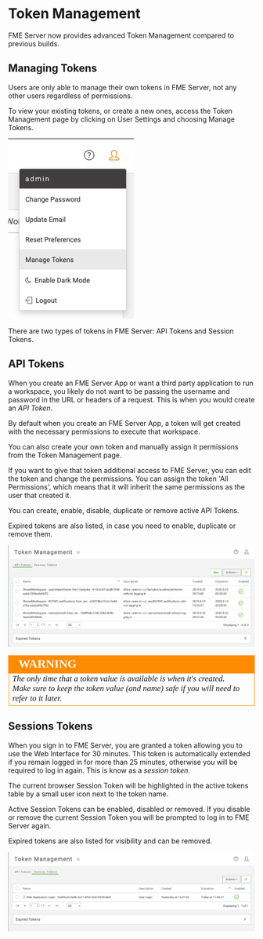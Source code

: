 # Token Management #

FME Server now provides advanced Token Management compared to previous builds.

## Managing Tokens ##

Users are only able to manage their own tokens in FME Server, not any other users regardless of permissions.

To view your existing tokens, or create a new ones, access the Token Management page by clicking on User Settings and choosing Manage Tokens.

![](./Images/4.071.ManageTokens.png)

There are two types of tokens in FME Server: API Tokens and Session Tokens.


## API Tokens ##

When you create an FME Server App or want a third party application to run a workspace, you likely do not want to be passing the username and password in the URL or headers of a request. This is when you would create an *API Token*.

By default when you create an FME Server App, a token will get created with the necessary permissions to execute that workspace.

You can also create your own token and manually assign it permissions from the Token Management page.

If you want to give that token additional access to FME Server, you can edit the token and change the permissions. You can assign the token 'All Permissions', which means that it will inherit the same permissions as the user that created it.

You can create, enable, disable, duplicate or remove active API Tokens.

Expired tokens are also listed, in case you need to enable, duplicate or remove them.

![](./Images/4.072.APITokens.png)

<table style="border-spacing: 0px">
<tr>
<td style="vertical-align:middle;background-color:darkorange;border: 2px solid darkorange">
<i class="fa fa-exclamation-triangle fa-lg fa-pull-left fa-fw" style="color:white;padding-right: 12px;vertical-align:text-top"></i>
<span style="color:white;font-size:x-large;font-weight: bold;font-family:serif">WARNING</span>
</td>
</tr>

<tr>
<td style="border: 1px solid darkorange">
<span style="font-family:serif; font-style:italic; font-size:larger">
The only time that a token value is available is when it's created.
<br>Make sure to keep the token value (and name) safe if you will need to refer to it later.
</span>
</td>
</tr>
</table>


## Sessions Tokens ##

When you sign in to FME Server, you are granted a token allowing you to use the Web Interface for 30 minutes. This token is automatically extended if you remain logged in for more than 25 minutes, otherwise you will be required to log in again. This is know as a *session token*.

The current browser Session Token will be highlighted in the active tokens table by a small user icon next to the token name.

Active Session Tokens can be enabled, disabled or removed. If you disable or remove the current Session Token you will be prompted to log in to FME Server again.

Expired tokens are also listed for visibility and can be removed.

![](./Images/4.073.SessionTokens.png)